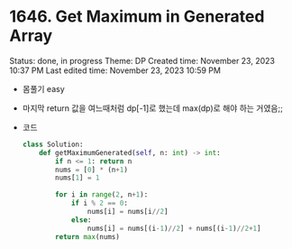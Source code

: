 # 1646. Get Maximum in Generated Array

Status: done, in progress
Theme: DP
Created time: November 23, 2023 10:37 PM
Last edited time: November 23, 2023 10:59 PM

- 몸풀기 easy
- 마지막 return 값을 여느때처럼 dp[-1]로 했는데 max(dp)로 해야 하는 거였음;;
- 코드
    
    ```python
    class Solution:
        def getMaximumGenerated(self, n: int) -> int:
            if n <= 1: return n
            nums = [0] * (n+1)
            nums[1] = 1 
            
            for i in range(2, n+1):
                if i % 2 == 0:
                    nums[i] = nums[i//2]
                else:
                    nums[i] = nums[(i-1)//2] + nums[(i-1)//2+1]
            return max(nums)
    ```